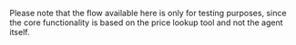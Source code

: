 Please note that the flow available here is only for testing purposes, since the core functionality is based on the price lookup tool and not the agent itself.
